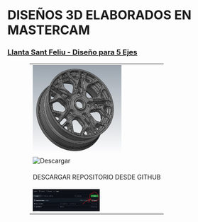 # DISEÑOS 3D ELABORADOS EN MASTERCAM

### [Llanta Sant Feliu - Diseño para 5 Ejes](Llanta%20Sant%20Feliu)


<table  style="width: 80%; margin: 0 auto; border: 0px solid #000;">
    <tr>
        <td>
            <img src="/Llanta Sant Feliu/img/Llanta-Sant-Feliu-1.jpg" alt="Llanta" width="200" height="200">
        </td>
    </tr>
    <tr>
        <td>
            <img src="https://mega.nz/folder/fw5ilSwD#o01Ry92UIzzhlVQkSUHa0Q" height="50" alt="Descargar" >
        </td>
    </tr>
    <tr>
        <td>
            <p>
                DESCARGAR REPOSITORIO DESDE GITHUB
            </p>
        </td>
    </tr>
    <tr>
        <td>
            <img src="https://github.com/nwpablodeveloper/img/blob/master/como-descargar.jpg" height="50" alt="Descargar" >
        </td>
    </tr>
</table>